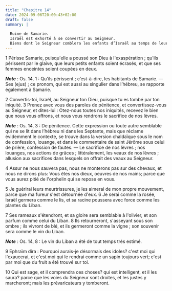 ```yaml
---
title: "Chapitre 14"
date: 2024-09-06T20:00:43+02:00
draft: false
summary: |
  
  Ruine de Samarie.
  Israël est exhorté à se convertir au Seigneur.
  Biens dont le Seigneur comblera les enfants d’Israël au temps de leur retour.
---
```



1 Périsse Samarie, puisqu'elle a poussé son Dieu à l'exaspération ; qu'ils périssent par le glaive, que leurs petits enfants soient écrasés, et que ses femmes enceintes soient coupées en deux.

***Note*** :  Os. 14, 1 : Qu’ils périssent ; c’est-à-dire, les habitants de Samarie. ― Ses (ejus) ; ce pronom, qui est aussi au singulier dans l’hébreu, se rapporte également à Samarie.


2 Convertis-toi, Israël, au Seigneur ton Dieu, puisque tu es tombé par ton iniquité. 3 Prenez avec vous des paroles de pénitence, et convertissez-vous au Seigneur, et dites-lui : Otez-nous toutes nos iniquités, recevez le bien que nous vous offrons, et nous vous rendrons le sacrifice de nos lèvres.

***Note*** :  Os. 14, 3 : De pénitence. Cette expression ou toute autre semblable qui ne se lit dans l’hébreu ni dans les Septante, mais que réclame évidemment le contexte, se trouve dans la version chaldaïque sous le nom de confession, louange, et dans le commentaire de saint Jérôme sous celui de prière, confession de fautes. ― Le sacrifice de nos lèvres ; nos louanges, nos actions de grâces ; littéralement, les veaux de nos lèvres ; allusion aux sacrifices dans lesquels on offrait des veaux au Seigneur.


4 Assur ne nous sauvera pas, nous ne monterons pas sur des chevaux, et nous ne dirons plus: Vous êtes nos dieux, oeuvres de nos mains; parce que vous aurez pitié de l'orphelin qui se repose en vous.


5 Je guérirai leurs meurtrissures, je les aimerai de mon propre mouvement, parce que ma fureur s'est détournée d'eux. 6 Je serai comme la rosée, Israël germera comme le lis, et sa racine poussera avec force comme les plantes du Liban.


7 Ses rameaux s'étendront, et sa gloire sera semblable à l'olivier, et son parfum comme celui du Liban. 8 Ils retourneront, s'asseyant sous son ombre ; ils vivront de blé, et ils germeront comme la vigne ; son souvenir sera comme le vin du Liban.

***Note*** :  Os. 14, 8 : Le vin du Liban a été de tout temps très estimé.


9 Ephraïm dira : Pourquoi aurais-je désormais des idoles? c'est moi qui l'exaucerai, et c'est moi qui le rendrai comme un sapin toujours vert; c'est par moi que du fruit a été trouvé sur toi.


10 Qui est sage, et il comprendra ces choses? qui est intelligent, et il les saura? parce que les voies du Seigneur sont droites, et les justes y marcheront; mais les prévaricateurs y tomberont.
